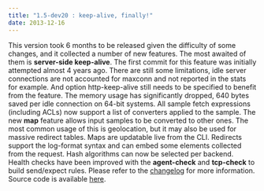 ```yaml
---
title: "1.5-dev20 : keep-alive, finally!"
date: 2013-12-16
---
```


This version took 6 months to be released given the difficulty of some changes, and it collected a number of new features. The most awaited of them is **server-side keep-alive**. The first commit for this feature was initially attempted almost 4 years ago. There are still some limitations, idle server connections are not accounted for maxconn and not reported in the stats for example. And option http-keep-alive still needs to be specified to benefit from the feature. The memory usage has significantly dropped, 640 bytes saved per idle connection on 64-bit systems. All sample fetch expressions (including ACLs) now support a list of converters applied to the sample. The new **map** feature allows input samples to be converted to other ones. The most common usage of this is geolocation, but it may also be used for massive redirect tables. Maps are updatable live from the CLI. Redirects support the log-format syntax and can embed some elements collected from the request. Hash algorithms can now be selected per backend. Health checks have been improved with the **agent-check** and **tcp-check** to build send/expect rules. Please refer to the [changelog](/download/1.5/src/CHANGELOG) for more information. Source code is available [here](/download/1.5/src/).
